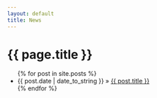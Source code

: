 ```yaml
---
layout: default
title: News
---
```



<h1>{{ page.title }}</h1>

<ul class="posts">
{% for post in site.posts %}
<li><span>{{ post.date | date_to_string }}</span> » <a href="{{ post.url }}" title="{{ post.title }}">{{ post.title }}</a></li>
{% endfor %}
</ul>

